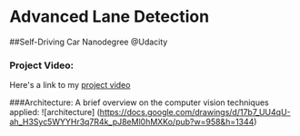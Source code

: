 # Advanced Lane Detection

##Self-Driving Car Nanodegree @Udacity

### Project Video:
Here's a link to my [project video](https://youtu.be/mrCgdITpRts)

###Architecture:
A brief overview on the computer vision techniques applied:
![architecture] (https://docs.google.com/drawings/d/17b7_UU4qU-ah_H3Syc5WYYHr3q7R4k_pJ8eMl0hMXKo/pub?w=958&h=1344)
